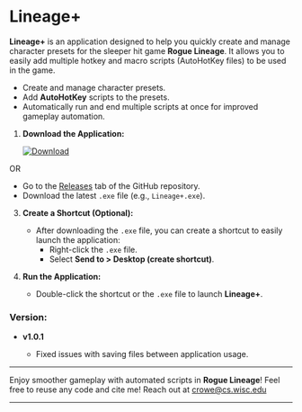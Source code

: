 # Lineage+

**Lineage+** is an application designed to help you quickly create and manage character presets for the sleeper hit game **Rogue Lineage**. It allows you to easily add multiple hotkey and macro scripts (AutoHotKey files) to be used in the game.

- Create and manage character presets.
- Add **AutoHotKey** scripts to the presets.
- Automatically run and end multiple scripts at once for improved gameplay automation.

1. **Download the Application:**
   
   [![Download](https://img.shields.io/badge/Download-LineagePlus-green.svg)](https://github.com/jamesbrcr/LineagePlus/releases/download/v1.0.1/Lineage+.exe)
   
OR
   - Go to the [Releases](https://github.com/jamesbrcr/LineagePlus/releases) tab of the GitHub repository.
   - Download the latest `.exe` file (e.g., `Lineage+.exe`).
   
3. **Create a Shortcut (Optional):**
   - After downloading the `.exe` file, you can create a shortcut to easily launch the application:
     - Right-click the `.exe` file.
     - Select **Send to > Desktop (create shortcut)**.

4. **Run the Application:**
   - Double-click the shortcut or the `.exe` file to launch **Lineage+**.

### Version:
- **v1.0.1**

   - Fixed issues with saving files between application usage.
   
---

Enjoy smoother gameplay with automated scripts in **Rogue Lineage**!
Feel free to reuse any code and cite me!
Reach out at crowe@cs.wisc.edu

---

